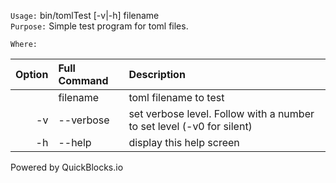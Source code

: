 
`Usage:`    bin/tomlTest [-v|-h] filename  
`Purpose:`  Simple test program for toml files.
             
`Where:`  

| Option | Full Command | Description |
| -------: | :------- | :------- |
|  | filename | toml filename to test |
| -v | --verbose | set verbose level. Follow with a number to set level (-v0 for silent) |
| -h | --help | display this help screen |

  Powered by QuickBlocks.io


